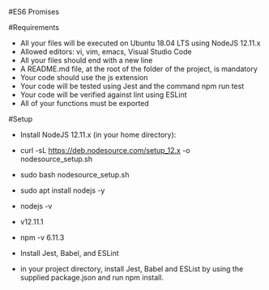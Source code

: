 #ES6 Promises

#Requirements
- All your files will be executed on Ubuntu 18.04 LTS using NodeJS 12.11.x
- Allowed editors: vi, vim, emacs, Visual Studio Code
- All your files should end with a new line
- A README.md file, at the root of the folder of the project, is mandatory
- Your code should use the js extension
- Your code will be tested using Jest and the command npm run test
- Your code will be verified against lint using ESLint
- All of your functions must be exported

#Setup
- Install NodeJS 12.11.x
(in your home directory):

- curl -sL https://deb.nodesource.com/setup_12.x -o nodesource_setup.sh
- sudo bash nodesource_setup.sh
- sudo apt install nodejs -y
- nodejs -v
- v12.11.1
- npm -v
6.11.3
- Install Jest, Babel, and ESLint
- in your project directory, install Jest, Babel and ESList by using the supplied package.json and run npm install.
